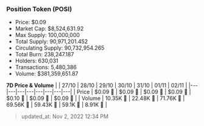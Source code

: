 
  ### Position Token (POSI)
  - Price: $0.09
  - Market Cap: $8,524,631.92
  - Max Supply: 100,000,000
  - Total Supply: 90,971,201.452
  - Circulating Supply: 90,732,954.265
  - Total Burn: 238,247.187
  - Holders: 630,031
  - Transactions: 5,480,386
  - Volume: $381,359,651.87

  **7D Price & Volume**
  | | 27&#x2F;10 | 28&#x2F;10 | 29&#x2F;10 | 30&#x2F;10 | 31&#x2F;10 | 01&#x2F;11 | 02&#x2F;11 |
  |---|---|---|---|---|---|---|---|
  | Price | $0.09 🔻 | $0.09 🚀 | $0.09 🚀 | $0.09 🚀 | $0.10 🚀 | $0.09 🔻 | $0.09 🔻 |
  | Volume | 10.35K 🔻 | 22.48K 🚀 | 71.76K 🚀 | 69.56K 🔻 | 59.43K 🔻 | 59.1K 🔻 | 8.91K 🔻 |

  > updated_at: Nov 2, 2022 12:34 PM
